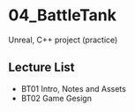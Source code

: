 # 04_BattleTank
Unreal, C++ project (practice)


## Lecture List
* BT01 Intro, Notes and Assets
* BT02 Game Gesign

